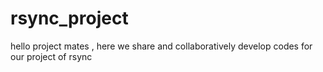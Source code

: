 rsync_project
=============

hello project mates , here  we share and collaboratively develop codes for our project of rsync